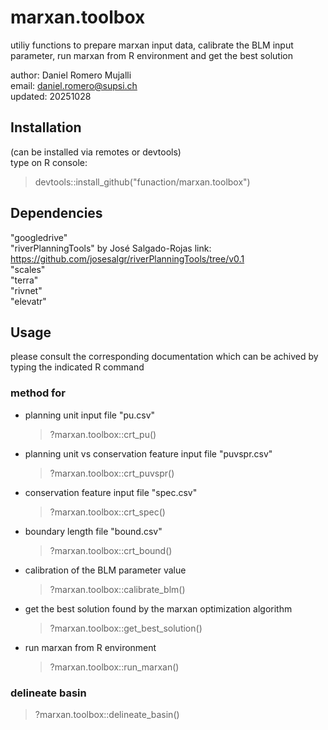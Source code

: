 # marxan.toolbox
utiliy functions to prepare marxan input data, calibrate the BLM input parameter, run marxan from R environment and get the best solution

author:  Daniel Romero Mujalli<br>
email:   daniel.romero@supsi.ch<br>
updated: 20251028<br> 

## Installation
(can be installed via remotes or devtools)<br>
type on R console:<br>
> devtools::install_github("funaction/marxan.toolbox")

## Dependencies
"googledrive"<br>
"riverPlanningTools" by José Salgado-Rojas link:
https://github.com/josesalgr/riverPlanningTools/tree/v0.1<br>
"scales"<br>
"terra"<br>
"rivnet"<br>
"elevatr"<br>

## Usage
please consult the corresponding documentation which can be achived by typing the indicated R command

### method for
- planning unit input file "pu.csv"
  > ?marxan.toolbox::crt_pu()<br>
- planning unit vs conservation feature input file "puvspr.csv"
  > ?marxan.toolbox::crt_puvspr()<br>
- conservation feature input file "spec.csv"
  > ?marxan.toolbox::crt_spec()<br>
- boundary length file "bound.csv"
  > ?marxan.toolbox::crt_bound()<br>
- calibration of the BLM parameter value
  > ?marxan.toolbox::calibrate_blm()<br>
- get the best solution found by the marxan optimization algorithm
  > ?marxan.toolbox::get_best_solution()<br>
- run marxan from R environment
  > ?marxan.toolbox::run_marxan()<br>

### delineate basin
  > ?marxan.toolbox::delineate_basin()<br>
